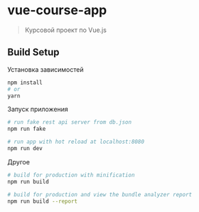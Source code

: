 # vue-course-app

> Курсовой проект по Vue.js

## Build Setup

Установка зависимостей
``` bash
npm install
# or
yarn
```

Запуск приложения
``` bash
# run fake rest api server from db.json
npm run fake

# run app with hot reload at localhost:8080
npm run dev
```

Другое
``` bash
# build for production with minification
npm run build

# build for production and view the bundle analyzer report
npm run build --report
```